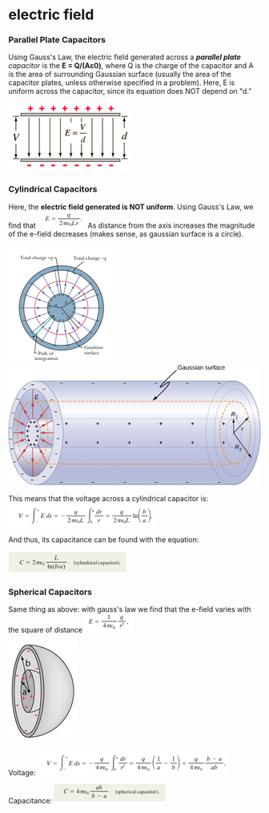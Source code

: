 # electric field

### Parallel Plate Capacitors

Using Gauss's Law, the electric field generated across a _**parallel plate** capacitor_ is the **E = Q/(Aε0)**, where Q is the charge of the capacitor and A is the area of surrounding Gaussian surface (usually the area of the capacitor plates, unless otherwise specified in a problem). Here, E is uniform across the capacitor, since its equation does NOT depend on "d."&#x20;

![a constant e-field across parallel plate capacitors](<../../.gitbook/assets/download (1).png>)

### Cylindrical Capacitors

Here, the **electric field generated is NOT uniform**. Using Gauss's Law, we find that ![](<../../.gitbook/assets/image (15) (1).png>)As distance from the axis increases the magnitude of the e-field decreases (makes sense, as gaussian surface is a circle).&#x20;

![](<../../.gitbook/assets/image (17) (1) (1) (1) (1).png>)                 <img src="../../.gitbook/assets/CNX_UPhysics_25_01_cylind.jpg" alt="" data-size="original">

This means that the voltage across a cylindrical capacitor is:![](<../../.gitbook/assets/image (9) (1) (1) (1).png>)

And thus, its capacitance can be found with the equation:

![](<../../.gitbook/assets/image (10) (1) (1) (1).png>)

### Spherical Capacitors

Same thing as above: with gauss's law we find that the e-field varies with the square of distance ![](<../../.gitbook/assets/image (8) (1) (1) (1) (1) (1) (1) (1).png>)

![](<../../.gitbook/assets/download (1).jpg>)

Voltage: ![](<../../.gitbook/assets/image (13) (1) (1) (1).png>)

Capacitance: ![](<../../.gitbook/assets/image (19) (1) (1) (1) (1) (1).png>)
